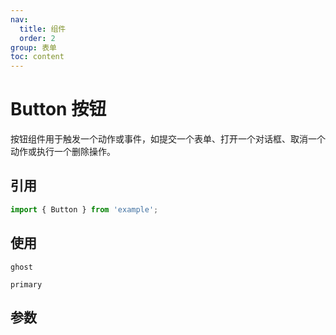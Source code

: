 ```yaml
---
nav:
  title: 组件
  order: 2
group: 表单
toc: content
---
```


# Button 按钮

按钮组件用于触发一个动作或事件，如提交一个表单、打开一个对话框、取消一个动作或执行一个删除操作。

## 引用

```jsx | pure
import { Button } from 'example';
```

## 使用

<code src="./demos/ghost.tsx">ghost</code>

<code src="./demos/primary.tsx">primary</code>

## 参数

<API id="Button"></API>
